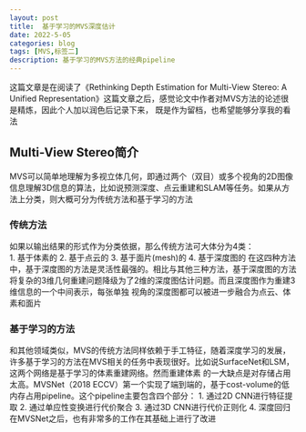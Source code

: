 ```yaml
---
layout: post
title:  基于学习的MVS深度估计
date: 2022-5-05
categories: blog
tags: [MVS,标签二]
description: 基于学习的MVS方法的经典pipeline
---
```


这篇文章是在阅读了《Rethinking Depth Estimation for Multi-View Stereo: A Unified Representation》这篇文章之后，感觉论文中作者对MVS方法的论述很是精炼，因此个人加以润色后记录下来，
既是作为留档，也希望能够分享我的看法
## Multi-View Stereo简介
MVS可以简单地理解为多视立体几何，即通过两个（双目）或多个视角的2D图像信息理解3D信息的算法，比如说预测深度、点云重建和SLAM等任务。如果从方法上分类，则大概可分为传统方法和基于学习的方法
### 传统方法
如果以输出结果的形式作为分类依据，那么传统方法可大体分为4类：<br>
    1. 基于体素的
    2. 基于点云的
    3. 基于面片(mesh)的
    4. 基于深度图的
在这四种方法中，基于深度图的方法是灵活性最强的。相比与其他三种方法，基于深度图的方法将复杂的3维几何重建问题降级为了2维的深度图估计问题。而且深度图作为重建3维信息的一个中间表示，每张单独
视角的深度图都可以被进一步融合为点云、体素和面片
### 基于学习的方法
和其他领域类似，MVS的传统方法同样依赖于手工特征，随着深度学习的发展，许多基于学习的方法在MVS相关的任务中表现很好。比如说SurfaceNet和LSM，这两个网络是基于学习的体素重建网络。然而重建体素
的一大缺点是对存储占用太高。MVSNet（2018 ECCV）第一个实现了端到端的，基于cost-volume的低内存占用pipeline。这个pipeline主要包含四个部分：
    1. 通过2D CNN进行特征提取
    2. 通过单应性变换进行代价聚合
    3. 通过3D CNN进行代价正则化
    4. 深度回归
在MVSNet之后，也有非常多的工作在其基础上进行了改进













